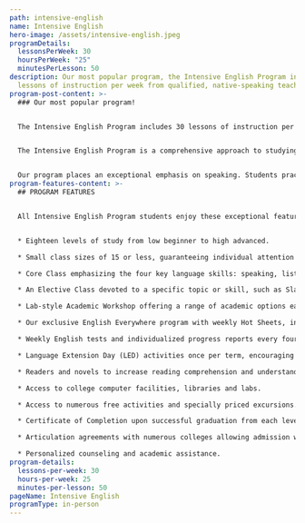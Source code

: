 ```yaml
---
path: intensive-english
name: Intensive English
hero-image: /assets/intensive-english.jpeg
programDetails:
  lessonsPerWeek: 30
  hoursPerWeek: "25"
  minutesPerLesson: 50
description: Our most popular program, the Intensive English Program includes 30
  lessons of instruction per week from qualified, native-speaking teachers.
program-post-content: >-
  ### Our most popular program!


  The Intensive English Program includes 30 lessons of instruction per week from qualified, native-speaking teachers.


  The Intensive English Program is a comprehensive approach to studying English. You'll have the advantage of three different classes: an integrated Core Class at one of 18 FLS levels, a focused elective class covering a specific skill or topic and an Academic Workshop to round out your school day.


  Our program places an exceptional emphasis on speaking. Students practice speaking skills frequently in class, receiving regular guidance and correction from their instructor.
program-features-content: >-
  ## PROGRAM FEATURES


  All Intensive English Program students enjoy these exceptional features:


  * Eighteen levels of study from low beginner to high advanced.

  * Small class sizes of 15 or less, guaranteeing individual attention from your teacher.

  * Core Class emphasizing the four key language skills: speaking, listening, reading and writing

  * An Elective Class devoted to a specific topic or skill, such as Slang, Business English, American Culture, Public Speaking, Grammar, or Composition.

  * Lab-style Academic Workshop offering a range of academic options each week, including Pronunciation Clinics, Conversation Clubs, Homework Labs, Computer Labs, and more.

  * Our exclusive English Everywhere program with weekly Hot Sheets, involving your host family, activity guides and FLS staff in your learning process.

  * Weekly English tests and individualized progress reports every four weeks.

  * Language Extension Day (LED) activities once per term, encouraging students to use English in new settings and contexts.

  * Readers and novels to increase reading comprehension and understanding of American culture (for High Beginner and above).

  * Access to college computer facilities, libraries and labs.

  * Access to numerous free activities and specially priced excursions.

  * Certificate of Completion upon successful graduation from each level.

  * Articulation agreements with numerous colleges allowing admission without a TOEFL score based on completion of the designated FLS level.

  * Personalized counseling and academic assistance.
program-details:
  lessons-per-week: 30
  hours-per-week: 25
  minutes-per-lesson: 50
pageName: Intensive English
programType: in-person
---
```

